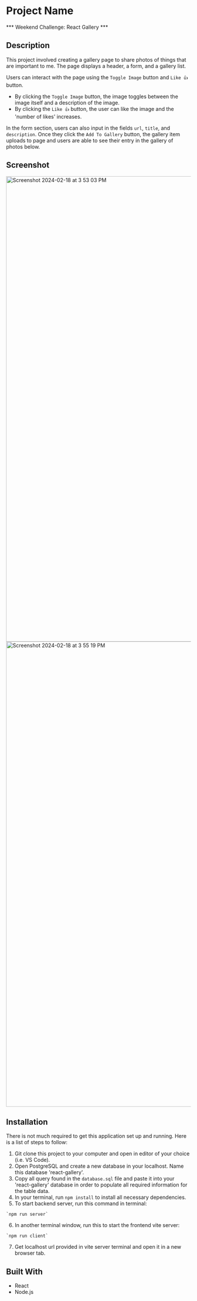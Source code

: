 # Project Name
*** Weekend Challenge: React Gallery ***

## Description

This project involved creating a gallery page to share photos of things that are important to me. The page displays a header, a form, and a gallery list. 

Users can interact with the page using the `Toggle Image` button and `Like 👍` button. 
- By clicking the `Toggle Image` button, the image toggles between the image itself and a description of the image.
- By clicking the `Like 👍` button, the user can like the image and the 'number of likes' increases.

In the form section, users can also input in the fields `url`, `title`, and `description`. Once they click the `Add To Gallery` button, the gallery item uploads to page and users are able to see their entry in the gallery of photos below.

## Screenshot
<img width="1268" alt="Screenshot 2024-02-18 at 3 53 03 PM" src="https://github.com/yalvarez08/weekend-React-Gallery/assets/145588787/7356b629-51df-496c-bdc7-7a4faad67036">


<img width="1268" alt="Screenshot 2024-02-18 at 3 55 19 PM" src="https://github.com/yalvarez08/weekend-React-Gallery/assets/145588787/bb38f6a1-c2db-4081-b68c-7314c06b876f">


## Installation
There is not much required to get this application set up and running.
Here is a list of steps to follow:

1. Git clone this project to your computer and open in editor of your choice (i.e. VS Code).
2. Open PostgreSQL and create a new database in your localhost. Name this database 'react-gallery'.
3. Copy all query found in the `database.sql` file and paste it into your 'react-gallery' database in order to        populate all required information for the table data.
4. In your terminal, run `npm install` to install all necessary dependencies.
5. To start backend server, run this command in terminal:
```shell
`npm run server`
```
6. In another terminal window, run this to start the frontend vite server:
```shell
`npm run client` 
```
7. Get localhost url provided in vite server terminal and open it in a new browser tab.


## Built With
- React
- Node.js



